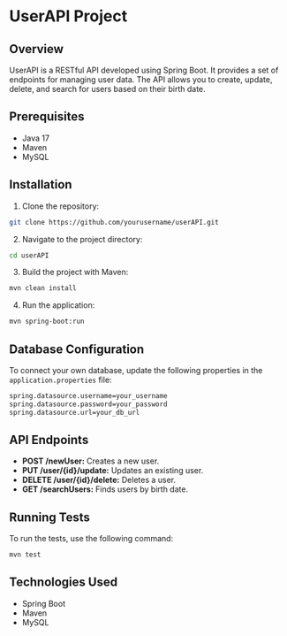 # UserAPI Project

## Overview

UserAPI is a RESTful API developed using Spring Boot. It provides a set of endpoints for managing user data. The API allows you to create, update, delete, and search for users based on their birth date.

## Prerequisites

- Java 17
- Maven
- MySQL

## Installation

1. Clone the repository:
```bash
git clone https://github.com/yourusername/userAPI.git
```
2. Navigate to the project directory:
```bash
cd userAPI
```
3. Build the project with Maven:
```bash
mvn clean install
```
4. Run the application:
```bash
mvn spring-boot:run
```

## Database Configuration

To connect your own database, update the following properties in the `application.properties` file:
```bash
spring.datasource.username=your_username
spring.datasource.password=your_password
spring.datasource.url=your_db_url
```
## API Endpoints
- **POST /newUser:** Creates a new user.
- **PUT /user/{id}/update:** Updates an existing user.
- **DELETE /user/{id}/delete:** Deletes a user.
- **GET /searchUsers:** Finds users by birth date.

## Running Tests
To run the tests, use the following command:
```bash
mvn test
```
## Technologies Used
- Spring Boot
- Maven
- MySQL